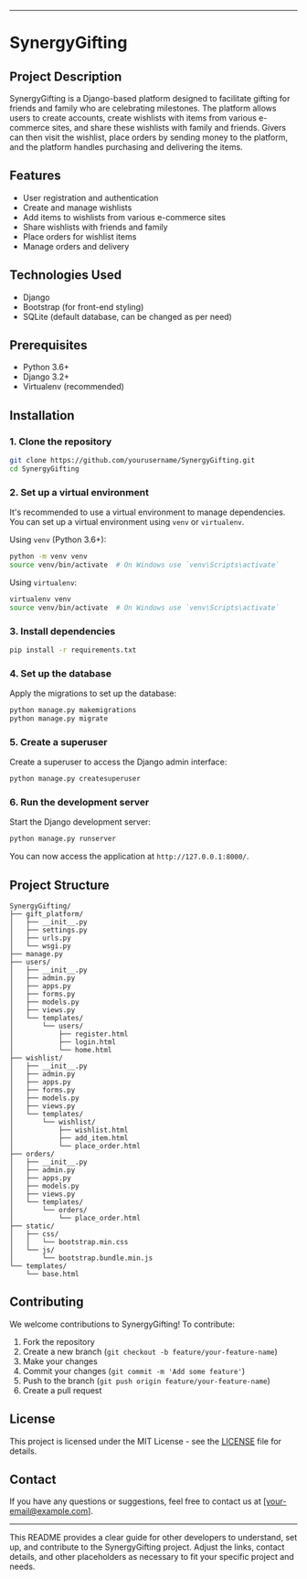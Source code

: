 

---

# SynergyGifting

## Project Description

SynergyGifting is a Django-based platform designed to facilitate gifting for friends and family who are celebrating milestones. The platform allows users to create accounts, create wishlists with items from various e-commerce sites, and share these wishlists with family and friends. Givers can then visit the wishlist, place orders by sending money to the platform, and the platform handles purchasing and delivering the items.

## Features

- User registration and authentication
- Create and manage wishlists
- Add items to wishlists from various e-commerce sites
- Share wishlists with friends and family
- Place orders for wishlist items
- Manage orders and delivery

## Technologies Used

- Django
- Bootstrap (for front-end styling)
- SQLite (default database, can be changed as per need)

## Prerequisites

- Python 3.6+
- Django 3.2+
- Virtualenv (recommended)

## Installation

### 1. Clone the repository

```bash
git clone https://github.com/yourusername/SynergyGifting.git
cd SynergyGifting
```

### 2. Set up a virtual environment

It's recommended to use a virtual environment to manage dependencies. You can set up a virtual environment using `venv` or `virtualenv`.

Using `venv` (Python 3.6+):

```bash
python -m venv venv
source venv/bin/activate  # On Windows use `venv\Scripts\activate`
```

Using `virtualenv`:

```bash
virtualenv venv
source venv/bin/activate  # On Windows use `venv\Scripts\activate`
```

### 3. Install dependencies

```bash
pip install -r requirements.txt
```

### 4. Set up the database

Apply the migrations to set up the database:

```bash
python manage.py makemigrations
python manage.py migrate
```

### 5. Create a superuser

Create a superuser to access the Django admin interface:

```bash
python manage.py createsuperuser
```

### 6. Run the development server

Start the Django development server:

```bash
python manage.py runserver
```

You can now access the application at `http://127.0.0.1:8000/`.

## Project Structure

```
SynergyGifting/
├── gift_platform/
│   ├── __init__.py
│   ├── settings.py
│   ├── urls.py
│   └── wsgi.py
├── manage.py
├── users/
│   ├── __init__.py
│   ├── admin.py
│   ├── apps.py
│   ├── forms.py
│   ├── models.py
│   ├── views.py
│   └── templates/
│       └── users/
│           ├── register.html
│           ├── login.html
│           └── home.html
├── wishlist/
│   ├── __init__.py
│   ├── admin.py
│   ├── apps.py
│   ├── forms.py
│   ├── models.py
│   ├── views.py
│   └── templates/
│       └── wishlist/
│           ├── wishlist.html
│           ├── add_item.html
│           └── place_order.html
├── orders/
│   ├── __init__.py
│   ├── admin.py
│   ├── apps.py
│   ├── models.py
│   ├── views.py
│   └── templates/
│       └── orders/
│           └── place_order.html
├── static/
│   ├── css/
│   │   └── bootstrap.min.css
│   └── js/
│       └── bootstrap.bundle.min.js
└── templates/
    └── base.html
```

## Contributing

We welcome contributions to SynergyGifting! To contribute:

1. Fork the repository
2. Create a new branch (`git checkout -b feature/your-feature-name`)
3. Make your changes
4. Commit your changes (`git commit -m 'Add some feature'`)
5. Push to the branch (`git push origin feature/your-feature-name`)
6. Create a pull request

## License

This project is licensed under the MIT License - see the [LICENSE](LICENSE) file for details.

## Contact

If you have any questions or suggestions, feel free to contact us at [your-email@example.com].

---

This README provides a clear guide for other developers to understand, set up, and contribute to the SynergyGifting project. Adjust the links, contact details, and other placeholders as necessary to fit your specific project and needs.